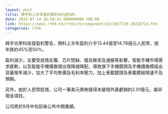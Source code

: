 ```yaml
---
layout: post
title: 舜宇料上半年盈利跌約45%至50%
date: 2022-07-14 16:58:41.000000000 +08:00
link: https://news.rthk.hk/rthk/ch/component/k2/1657726-20220714.htm
categories: rthk
---
```


舜宇光學科技發盈利警告，預料上半年盈利介乎13.44億至14.78億元人民幣，按年跌約45%至50%。

盈利減少，主要受疫情反覆、芯片短缺、俄烏衝突及通脹等影響，智能手機市場需求疲軟，以及智能手機攝像頭出現降規降配，導致旗下手機鏡頭及手機攝像模組出貨量按年減少，加大了平均售價及毛利率壓力，加上車載鏡頭及車載模組增速不及預期。

另外，由於人民幣貶值，公司一筆美元債券錄得未變現外匯虧損約2.01億元，屬非現金項目。

公司將於8月中旬前後公布中期業績。
